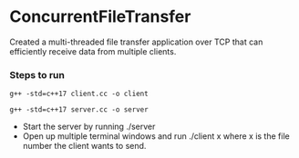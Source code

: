 # ConcurrentFileTransfer
Created a multi-threaded file transfer application over TCP that can efficiently receive data from multiple clients.

### Steps to run

```
g++ -std=c++17 client.cc -o client
```


```
g++ -std=c++17 server.cc -o server
```

- Start the server by running ./server
- Open up multiple terminal windows and run ./client x where x is the file number the client wants to send.

